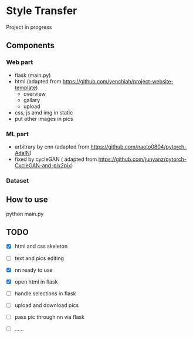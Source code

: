 # Style Transfer
Project in progress

## Components
### Web part
- flask (main.py)
- html (adapted from https://github.com/yenchiah/project-website-template)
  - overview
  - gallary
  - upload
- css, js amd img in static
- put other images in pics
### ML part
- arbitrary by cnn (adapted from https://github.com/naoto0804/pytorch-AdaIN)
- fixed by cycleGAN ( adapted from https://github.com/junyanz/pytorch-CycleGAN-and-pix2pix)
### Dataset

## How to use
python main.py

## TODO
- [x] html and css skeleton
- [ ] text and pics editing
- [x] nn ready to use
- [x] open html in flask
- [ ] handle selections in flask
- [ ] upload and download pics
- [ ] pass pic through nn via flask
- [ ] ......



